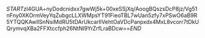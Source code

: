$START$zl4GUA+nyDodcnidxx7gwWj5k+00xeSSjXq/AoogBQszsDcP8jz/Vg51nFny0XKOrmVeyYqZubgcLLXWMpsYT91FieoTBL7wUan5zfy7xPSwO6aB9R5YTQQKAwIlSnNsiMdRU5tDArUkcarIlVehtOaVDcPanpxdx4MxL8vcorr7tDkUQrymvqXBa2FFXtccfph26NtNI9YrZrfLraBDcw==$END$
